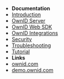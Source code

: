 - **Documentation**
- [Introduction](/)
- [OwnID Server](server-sdk)
- [OwnID Web SDK](frontend-sdk)
- [OwnID Integrations](gigya)
- [Security](security)
- [Troubleshooting](troubleshooting)
- [Tutorial](tutorial)
- **Links**
- [ownid.com](https://ownid.com)
- [demo.ownid.com](https://demo.ownid.com)
